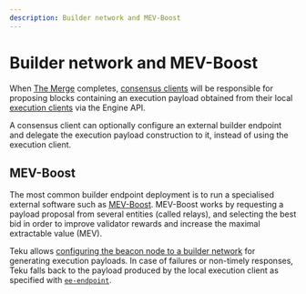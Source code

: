 ```yaml
---
description: Builder network and MEV-Boost
---
```


# Builder network and MEV-Boost

When [The Merge](Merge.md) completes, [consensus clients](Merge.md#consensus-clients)
will be responsible for proposing blocks containing an execution payload obtained
from their local [execution clients](Merge.md#execution-clients) via the Engine API.

A consensus client can optionally configure an external builder endpoint and
delegate the execution payload construction to it, instead of using the execution client.

## MEV-Boost

The most common builder endpoint deployment is to run a specialised external software such as [MEV-Boost](https://github.com/flashbots/mev-boost).
MEV-Boost works by requesting a payload proposal from several entities (called relays), and selecting the best bid
in order to improve validator rewards and increase the maximal extractable value (MEV).

Teku allows [configuring the beacon node to a builder network](../HowTo/Builder-Network.md) for generating execution payloads.
In case of failures or non-timely responses, Teku falls back to the payload produced by the local execution client as specified with [`ee-endpoint`](../Reference/CLI/CLI-Syntax.md#ee-endpoint).
